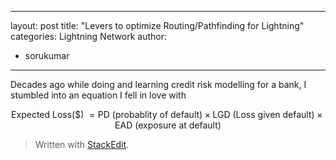 
---
layout: post
title: "Levers to optimize Routing/Pathfinding for Lightning"
categories: Lightning Network
author:
- sorukumar
---

Decades ago while doing and learning credit risk modelling for a bank,  I stumbled into an equation I fell in love with

$$
\text{Expected Loss(\$)  } = \text{PD (probablity of default)} \times \text{LGD (Loss given default)} \times \text{EAD (exposure at default)}
$$



> Written with [StackEdit](https://stackedit.io/).
<!--stackedit_data:
eyJoaXN0b3J5IjpbLTIzNTY3NzU0OCwxODY0NjQ5MDgxLC05Mz
I3MTcxNDksLTE1MTA5NzAxMjksLTIwNjcxNDIyMjgsLTExOTkw
MjE4MTNdfQ==
-->